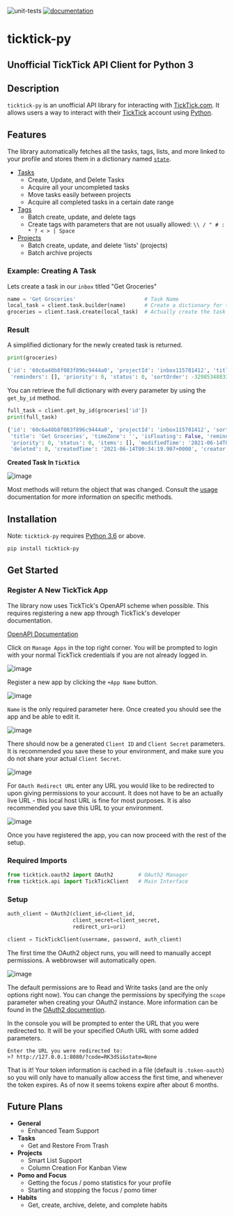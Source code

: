 ![unit-tests](https://github.com/lazeroffmichael/ticktick-py/workflows/ci/badge.svg)
[![documentation](https://img.shields.io/badge/docs-mkdocs%20material-blue.svg?style=flat)](https://lazeroffmichael.github.io/ticktick-py/)

# ticktick-py
## Unofficial TickTick API Client for Python 3

## Description
`ticktick-py` is an unofficial API library for interacting with [TickTick.com](<https://www.ticktick.com/>). 
It allows
users a way to interact with their [TickTick](<https://www.ticktick.com/>) account 
using [Python](https://www.python.org/). 

## Features

The library automatically fetches all the tasks, tags, lists, and more linked to your profile and stores them in a 
dictionary named [`state`](usage/api/#state).

 - [Tasks](usage/tasks.md)
    - Create, Update, and Delete Tasks
    - Acquire all your uncompleted tasks
    - Move tasks easily between projects
    - Acquire all completed tasks in a certain date range
 - [Tags](usage/tags.md)
    - Batch create, update, and delete tags
    - Create tags with parameters that are not usually allowed: `\\ / " # : * ? < > | Space`
 - [Projects](usage/projects.md)
    - Batch create, update, and delete 'lists' (projects)
    - Batch archive projects

### Example: Creating A Task

Lets create a task in our ```inbox``` titled "Get Groceries"

``` python
name = 'Get Groceries'                      # Task Name
local_task = client.task.builder(name)      # Create a dictionary for the task
groceries = client.task.create(local_task)  # Actually create the task
```

### Result

A simplified dictionary for the newly created task is returned.

```python
print(groceries)

{'id': '60c6a40b8f083f896c9444a0', 'projectId': 'inbox115781412', 'title': 'Get Groceries', 'timeZone': '', 
 'reminders': [], 'priority': 0, 'status': 0, 'sortOrder': -3298534883328, 'items': []}
```
You can retrieve the full dictionary with every parameter by using the `get_by_id` method. 

```python
full_task = client.get_by_id(groceries['id'])
print(full_task)

{'id': '60c6a40b8f083f896c9444a0', 'projectId': 'inbox115781412', 'sortOrder': -3298534883328, 
 'title': 'Get Groceries', 'timeZone': '', 'isFloating': False, 'reminder': '', 'reminders': [], 
 'priority': 0, 'status': 0, 'items': [], 'modifiedTime': '2021-06-14T00:34:19.907+0000', 'etag': 't8xnwewi', 
 'deleted': 0, 'createdTime': '2021-06-14T00:34:19.907+0000', 'creator': 113581412, 'tags': [], 'kind': 'TEXT'}
```

**Created Task In `TickTick`**

![image](https://user-images.githubusercontent.com/56806733/121826787-7c5ef980-cc6e-11eb-8483-745df39e973b.png)

Most methods will return the object that was changed. Consult the [usage](usage/api.md) documentation for more information on specific methods.

    
## Installation

Note: `ticktick-py` requires [Python 3.6](https://www.python.org/downloads/) or above.

```md
pip install ticktick-py
```

## Get Started 

### Register A New TickTick App

The library now uses TickTick's OpenAPI scheme when possible. This requires registering
a new app through TickTick's developer documentation.

[OpenAPI Documentation](https://developer.ticktick.com/docs#/openapi)

Click on `Manage Apps` in the top right corner. You will be prompted to login with your 
normal TickTick credentials if you are not already logged in. 

![image](https://user-images.githubusercontent.com/56806733/121824548-c4c3ea80-cc61-11eb-8160-698b6ae5c9f6.png)

Register a new app by clicking the `+App Name` button.

![image](https://user-images.githubusercontent.com/56806733/121824646-87139180-cc62-11eb-9911-fc8bc4d6c3d6.png)

`Name` is the only required parameter here. Once created you should see the app and be able to edit it. 

![image](https://user-images.githubusercontent.com/56806733/121825007-e377b080-cc64-11eb-957c-cedf3ef8f7fd.png)

There should now be a generated `Client ID` and `Client Secret` parameters. It is recommended you save these to your
environment, and make sure you do not share your actual `Client Secret`. 

![image](https://user-images.githubusercontent.com/56806733/121825074-584aea80-cc65-11eb-8262-8dde4d9481a1.png)

For `OAuth Redirect URL` enter any URL you would like to be redirected to upon giving permissions to your account. 
It does not have to be an actually live URL - this local host URL is fine for most purposes. It is also recommended you 
save this URL to your environment.

![image](https://user-images.githubusercontent.com/56806733/121825203-e1fab800-cc65-11eb-9a2d-38d0787c5b1b.png)

Once you have registered the app, you can now proceed with the rest of the setup. 

### Required Imports

``` python
from ticktick.oauth2 import OAuth2        # OAuth2 Manager
from ticktick.api import TickTickClient   # Main Interface
```

### Setup

``` python
auth_client = OAuth2(client_id=client_id,
                     client_secret=client_secret,
                     redirect_uri=uri)

client = TickTickClient(username, password, auth_client)
```

The first time the OAuth2 object runs, you will need to manually accept permissions. A webbrowser will automatically
open.

![image](https://user-images.githubusercontent.com/56806733/121825814-479c7380-cc69-11eb-8b0d-a2ff6ef1e8bd.png)

The default permissions are to Read and Write tasks (and are the only options right now). You can change the permissions
by specifying the `scope` parameter when creating your OAuth2 instance. More information can be found in the 
[OAuth2 documention](usage/oauth2.md).

In the console you will be prompted to enter the URL that you were redirected to. It will be your specified OAuth URL 
with some added parameters.

```
Enter the URL you were redirected to:
>? http://127.0.0.1:8080/?code=RK3dSi&state=None
```

That is it! Your token information is cached in a file (default is `.token-oauth`) so you will only have to manually 
allow access the first time, and whenever the token expires. As of now it seems tokens expire after about 6 months.

## Future Plans

- **General**
    - Enhanced Team Support
- **Tasks**
    - Get and Restore From Trash  
- **Projects**
    - Smart List Support
    - Column Creation For Kanban View
- **Pomo and Focus**  
    - Getting the focus / pomo statistics for your profile  
    - Starting and stopping the focus / pomo timer    
- **Habits**  
    - Get, create, archive, delete, and complete habits